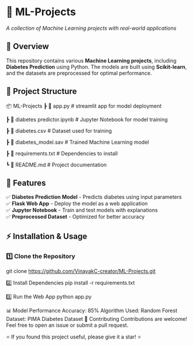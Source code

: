 
# 🚀 ML-Projects  
*A collection of Machine Learning projects with real-world applications*  

## 📌 Overview  
This repository contains various **Machine Learning projects**, including **Diabetes Prediction** using Python. The models are built using **Scikit-learn**, and the datasets are preprocessed for optimal performance.  

## 📂 Project Structure  
📦 ML-Projects
┣ 📜 app.py # streamlit app for model deployment

┣ 📜 diabetes predictor.ipynb # Jupyter Notebook for model training

┣ 📜 diabetes.csv # Dataset used for training

┣ 📜 diabetes_model.sav # Trained Machine Learning model

┣ 📜 requirements.txt # Dependencies to install

┗ 📜 README.md # Project documentation


## 🎯 Features  
✅ **Diabetes Prediction Model** - Predicts diabetes using input parameters  
✅ **Flask Web App** - Deploy the model as a web application  
✅ **Jupyter Notebook** - Train and test models with explanations  
✅ **Preprocessed Dataset** - Optimized for better accuracy  

## ⚡ Installation & Usage  
### 1️⃣ Clone the Repository  
git clone https://github.com/VinayakC-creator/ML-Projects.git  

2️⃣ Install Dependencies
pip install -r requirements.txt

3️⃣ Run the Web App
python app.py  


📊 Model Performance
Accuracy: 85%
Algorithm Used: Random Forest
Dataset: PIMA Diabetes Dataset
🤝 Contributing
Contributions are welcome! Feel free to open an issue or submit a pull request.

⭐ If you found this project useful, please give it a star! ⭐

